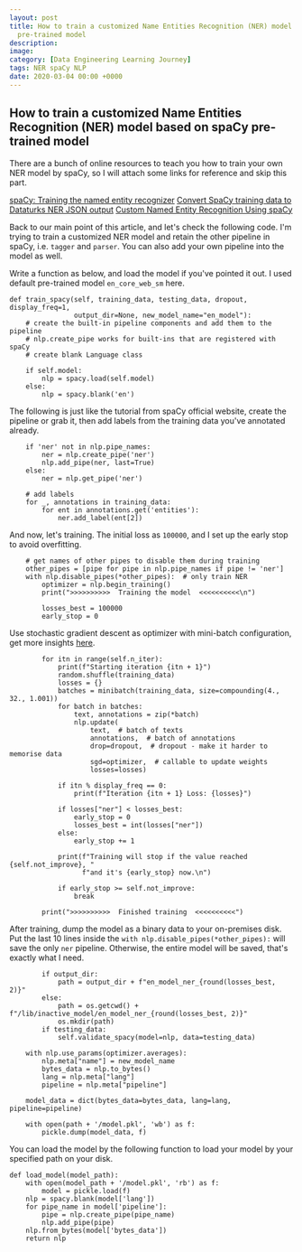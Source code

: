 ```yaml
---
layout: post
title: How to train a customized Name Entities Recognition (NER) model based on spaCy
  pre-trained model
description: 
image: 
category: [Data Engineering Learning Journey]
tags: NER spaCy NLP
date: 2020-03-04 00:00 +0000
---
```

## How to train a customized Name Entities Recognition (NER) model based on spaCy pre-trained model

There are a bunch of online resources to teach you how to train your own NER model by spaCy, so I will attach some links for reference and skip this part.


[spaCy: Training the named entity recognizer](https://spacy.io/usage/training#ner)
[Convert SpaCy training data to Dataturks NER JSON output](https://medium.com/@dataturks/convert-spacy-training-data-to-dataturks-ner-json-output-949259865c47)
[Custom Named Entity Recognition Using spaCy](https://towardsdatascience.com/custom-named-entity-recognition-using-spacy-7140ebbb3718)



Back to our main point of this article, and let's check the following code. I'm trying to train a customized NER model and retain the other pipeline in spaCy, i.e. `tagger` and `parser`. You can also add your own pipeline into the model as well.

Write a function as below, and load the model if you've pointed it out. I used default pre-trained model `en_core_web_sm` here.
```
def train_spacy(self, training_data, testing_data, dropout, display_freq=1, 
                output_dir=None, new_model_name="en_model"):
    # create the built-in pipeline components and add them to the pipeline
    # nlp.create_pipe works for built-ins that are registered with spaCy
    # create blank Language class
    
    if self.model:
        nlp = spacy.load(self.model)
    else:
        nlp = spacy.blank('en')
```

The following is just like the tutorial from spaCy official website, create the pipeline or grab it, then add labels from the training data you've annotated already.
```
    if 'ner' not in nlp.pipe_names:
        ner = nlp.create_pipe('ner')
        nlp.add_pipe(ner, last=True)
    else:
        ner = nlp.get_pipe('ner')

    # add labels
    for _, annotations in training_data:
        for ent in annotations.get('entities'):
            ner.add_label(ent[2])
```

And now, let's training. The initial loss as `100000`, and I set up the early stop to avoid overfitting.
```
    # get names of other pipes to disable them during training
    other_pipes = [pipe for pipe in nlp.pipe_names if pipe != 'ner']
    with nlp.disable_pipes(*other_pipes):  # only train NER
        optimizer = nlp.begin_training()
        print(">>>>>>>>>>  Training the model  <<<<<<<<<<\n")

        losses_best = 100000
        early_stop = 0
```

Use stochastic gradient descent as optimizer with mini-batch configuration, get more insights [here](https://machinelearningmastery.com/gentle-introduction-mini-batch-gradient-descent-configure-batch-size/).
```
        for itn in range(self.n_iter):
            print(f"Starting iteration {itn + 1}")
            random.shuffle(training_data)
            losses = {}
            batches = minibatch(training_data, size=compounding(4., 32., 1.001))
            for batch in batches:
                text, annotations = zip(*batch)
                nlp.update(
                    text,  # batch of texts
                    annotations,  # batch of annotations
                    drop=dropout,  # dropout - make it harder to memorise data
                    sgd=optimizer,  # callable to update weights
                    losses=losses)

            if itn % display_freq == 0:
                print(f"Iteration {itn + 1} Loss: {losses}")

            if losses["ner"] < losses_best:
                early_stop = 0
                losses_best = int(losses["ner"])
            else:
                early_stop += 1

            print(f"Training will stop if the value reached {self.not_improve}, "
                  f"and it's {early_stop} now.\n")

            if early_stop >= self.not_improve:
                break

        print(">>>>>>>>>>  Finished training  <<<<<<<<<<")
```

After training, dump the model as a binary data to your on-premises disk. Put the last 10 lines inside the `with nlp.disable_pipes(*other_pipes):` will save the only `ner` pipeline. Otherwise, the entire model will be saved, that's exactly what I need.
```
        if output_dir:
            path = output_dir + f"en_model_ner_{round(losses_best, 2)}"
        else:
            path = os.getcwd() + f"/lib/inactive_model/en_model_ner_{round(losses_best, 2)}"
            os.mkdir(path)
        if testing_data:
            self.validate_spacy(model=nlp, data=testing_data)

    with nlp.use_params(optimizer.averages):
        nlp.meta["name"] = new_model_name
        bytes_data = nlp.to_bytes()
        lang = nlp.meta["lang"]
        pipeline = nlp.meta["pipeline"]

    model_data = dict(bytes_data=bytes_data, lang=lang, pipeline=pipeline)

    with open(path + '/model.pkl', 'wb') as f:
        pickle.dump(model_data, f)
```

You can load the model by the following function to load your model by your specified path on your disk.
```
def load_model(model_path):
    with open(model_path + '/model.pkl', 'rb') as f:
        model = pickle.load(f)
    nlp = spacy.blank(model['lang'])
    for pipe_name in model['pipeline']:
        pipe = nlp.create_pipe(pipe_name)
        nlp.add_pipe(pipe)
    nlp.from_bytes(model['bytes_data'])
    return nlp
```
